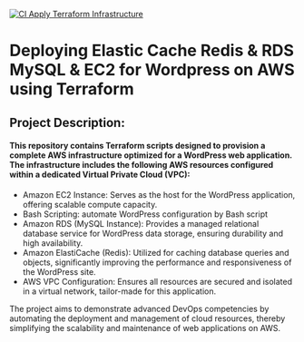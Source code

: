 [![CI Apply Terraform Infrastructure](https://github.com/Artem-Ushenko/abz_test_assignment/actions/workflows/on_push_apply_tf.yml/badge.svg)](https://github.com/Artem-Ushenko/abz_test_assignment/actions/workflows/on_push_apply_tf.yml)
# Deploying Elastic Cache Redis & RDS MySQL & EC2 for Wordpress on AWS using Terraform

## Project Description:

#### This repository contains Terraform scripts designed to provision a complete AWS infrastructure optimized for a WordPress web application. The infrastructure includes the following AWS resources configured within a dedicated Virtual Private Cloud (VPC):

- Amazon EC2 Instance: Serves as the host for the WordPress application, offering scalable compute capacity.
- Bash Scripting: automate WordPress configuration by Bash script
- Amazon RDS (MySQL Instance): Provides a managed relational database service for WordPress data storage, ensuring durability and high availability.
- Amazon ElastiCache (Redis): Utilized for caching database queries and objects, significantly improving the performance and responsiveness of the WordPress site.
- AWS VPC Configuration: Ensures all resources are secured and isolated in a virtual network, tailor-made for this application.

The project aims to demonstrate advanced DevOps competencies by automating the deployment and management of cloud resources, thereby simplifying the scalability and maintenance of web applications on AWS.
